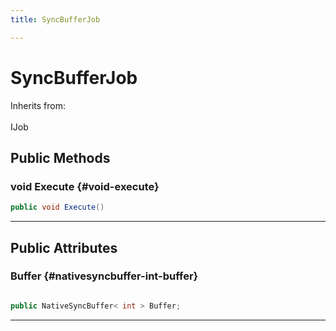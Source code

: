 ```yaml
---
title: SyncBufferJob

---
```


# SyncBufferJob







Inherits from: <br></br>IJob




## Public Methods

### void Execute {#void-execute}

```csharp
public void Execute()
```






-----------

## Public Attributes

### Buffer {#nativesyncbuffer-int-buffer}

```csharp

public NativeSyncBuffer< int > Buffer;

```






-----------


